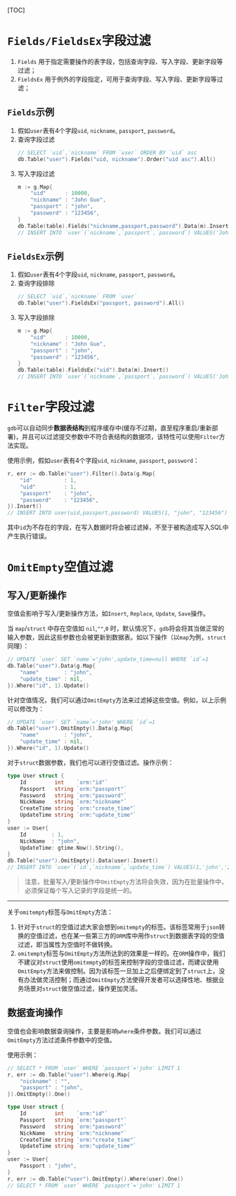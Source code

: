 [TOC]


# `Fields/FieldsEx`字段过滤

1. `Fields` 用于指定需要操作的表字段，包括查询字段、写入字段、更新字段等过滤；
1. `FieldsEx` 用于例外的字段指定，可用于查询字段、写入字段、更新字段等过滤；

## `Fields`示例
1. 假如`user`表有4个字段`uid`, `nickname`, `passport`, `password`。
1. 查询字段过滤
    ```go
    // SELECT `uid`,`nickname` FROM `user` ORDER BY `uid` asc
    db.Table("user").Fields("uid, nickname").Order("uid asc").All()
    ```
1. 写入字段过滤
    ```go
    m := g.Map{
        "uid"      : 10000,
        "nickname" : "John Guo",
        "passport" : "john",
        "password" : "123456",
    }
    db.Table(table).Fields("nickname,passport,password").Data(m).Insert()
    // INSERT INTO `user`(`nickname`,`passport`,`password`) VALUES('John Guo','john','123456')
    ```

## `FieldsEx`示例
1. 假如`user`表有4个字段`uid`, `nickname`, `passport`, `password`。
1. 查询字段排除
    ```go
    // SELECT `uid`,`nickname` FROM `user`
    db.Table("user").FieldsEx("passport, password").All()
    ```
1. 写入字段排除
    ```go
    m := g.Map{
        "uid"      : 10000,
        "nickname" : "John Guo",
        "passport" : "john",
        "password" : "123456",
    }
    db.Table(table).FieldsEx("uid").Data(m).Insert()
    // INSERT INTO `user`(`nickname`,`passport`,`password`) VALUES('John Guo','john','123456')
    ```
    
# `Filter`字段过滤

`gdb`可以自动同步**数据表结构**到程序缓存中(缓存不过期，直至程序重启/重新部署)，并且可以过滤提交参数中不符合表结构的数据项，该特性可以使用`Filter`方法实现。

使用示例，假如`user`表有4个字段`uid`, `nickname`, `passport`, `password`：
```go
r, err := db.Table("user").Filter().Data(g.Map{
    "id"          : 1,
    "uid"         : 1,
    "passport"    : "john",
    "password"    : "123456",
}).Insert()
// INSERT INTO user(uid,passport,password) VALUES(1, "john", "123456")
```
其中`id`为不存在的字段，在写入数据时将会被过滤掉，不至于被构造成写入SQL中产生执行错误。


# `OmitEmpty`空值过滤

## 写入/更新操作

空值会影响于写入/更新操作方法，如`Insert`, `Replace`, `Update`, `Save`操作。

当 `map`/`struct` 中存在空值如 `nil`,`""`,`0` 时，默认情况下，`gdb`将会将其当做正常的输入参数，因此这些参数也会被更新到数据表。如以下操作（以`map`为例，`struct`同理）：
```go
// UPDATE `user` SET `name`='john',update_time=null WHERE `id`=1
db.Table("user").Data(g.Map{
    "name"        : "john",
    "update_time" : nil,
}).Where("id", 1).Update()
```
针对空值情况，我们可以通过`OmitEmpty`方法来过滤掉这些空值。例如，以上示例可以修改为：
```go
// UPDATE `user` SET `name`='john' WHERE `id`=1
db.Table("user").OmitEmpty().Data(g.Map{
    "name"        : "john",
    "update_time" : nil,
}).Where("id", 1).Update()
```
对于`struct`数据参数，我们也可以进行空值过滤。操作示例：
```go
type User struct {
    Id         int    `orm:"id"`
    Passport   string `orm:"passport"`
    Password   string `orm:"password"`
    NickName   string `orm:"nickname"`
    CreateTime string `orm:"create_time"`
    UpdateTime string `orm:"update_time"`
}
user := User{
    Id        : 1,
    NickName  : "john",
    UpdateTime: gtime.Now().String(),
}
db.Table("user").OmitEmpty().Data(user).Insert()
// INSERT INTO `user`(`id`,`nickname`,`update_time`) VALUES(1,'john','2019-10-01 12:00:00')
```

> 注意，批量写入/更新操作中`OmitEmpty`方法将会失效，因为在批量操作中，必须保证每个写入记录的字段是统一的。

<hr>

关于`omitempty`标签与`OmitEmpty`方法：
1. 针对于`struct`的空值过滤大家会想到`omitempty`的标签。该标签常用于`json`转换的空值过滤，也在某一些第三方的`ORM`库中用作`struct`到数据表字段的空值过滤，即当属性为空值时不做转换。
1. `omitempty`标签与`OmitEmpty`方法所达到的效果是一样的。在`ORM`操作中，我们不建议对`struct`使用`omitempty`的标签来控制字段的空值过滤，而建议使用`OmitEmpty`方法来做控制。因为该标签一旦加上之后便绑定到了`struct`上，没有办法做灵活控制；而通过`OmitEmpty`方法使得开发者可以选择性地、根据业务场景对`struct`做空值过滤，操作更加灵活。

## 数据查询操作

空值也会影响数据查询操作，主要是影响`where`条件参数。我们可以通过`OmitEmpty`方法过滤条件参数中的空值。

使用示例：
```go
// SELECT * FROM `user` WHERE `passport`='john' LIMIT 1
r, err := db.Table("user").Where(g.Map{
    "nickname" : "",
    "passport" : "john",
}).OmitEmpty().One()
```

```go
type User struct {
    Id         int    `orm:"id"`
    Passport   string `orm:"passport"`
    Password   string `orm:"password"`
    NickName   string `orm:"nickname"`
    CreateTime string `orm:"create_time"`
    UpdateTime string `orm:"update_time"`
}
user := User{
    Passport : "john",
}
r, err := db.Table("user").OmitEmpty().Where(user).One()
// SELECT * FROM `user` WHERE `passport`='john' LIMIT 1
```






